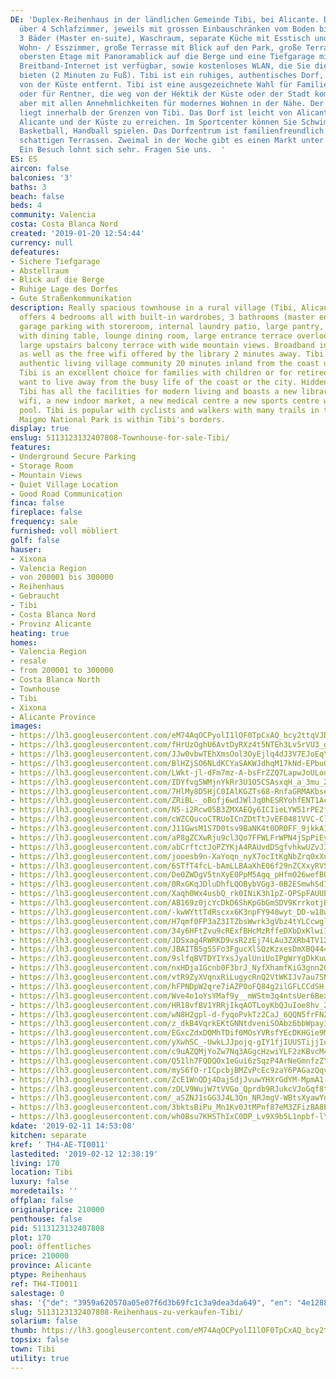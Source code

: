 ```yaml
---
DE: 'Duplex-Reihenhaus in der ländlichen Gemeinde Tibi, bei Alicante. Das Haus verfügt
  über 4 Schlafzimmer, jeweils mit grossen Einbauschränken vom Boden bis zur Decke,
  3 Bäder (Master en-suite), Waschraum, separate Küche mit Esstisch und großem Hauswirtschaftsraum,
  Wohn- / Esszimmer, große Terrasse mit Blick auf den Park, große Terrasse auf der
  obersten Etage mit Panoramablick auf die Berge und eine Tiefgarage mit Abstellraum.
  Breitband-Internet ist verfügbar, sowie kostenloses WLAN, die Sie die Bibliothek
  bieten (2 Minuten zu Fuß). Tibi ist ein ruhiges, authentisches Dorf, etwa 20 Minuten
  von der Küste entfernt. Tibi ist eine ausgezeichnete Wahl für Familien mit Kindern
  oder für Rentner, die weg von der Hektik der Küste oder der Stadt kommen wollen,
  aber mit allen Annehmlichkeiten für modernes Wohnen in der Nähe. Der Maigmo Nationalpark
  liegt innerhalb der Grenzen von Tibi. Das Dorf ist leicht von Alicante, Flughafen
  Alicante und der Küste zu erreichen. Im Sportcenter können Sie Schwimmen und Tennis,
  Basketball, Handball spielen. Das Dorfzentrum ist familienfreundlich mit Bars und
  schattigen Terrassen. Zweimal in der Woche gibt es einen Markt unter freiem Himmel.
  Ein Besuch lohnt sich sehr. Fragen Sie uns.  '
ES: ES
aircon: false
balconies: '3'
baths: 3
beach: false
beds: 4
community: Valencia
costa: Costa Blanca Nord
created: '2019-01-20 12:54:44'
currency: null
defeatures:
- Sichere Tiefgarage
- Abstellraum
- Blick auf die Berge
- Ruhige Lage des Dorfes
- Gute Straßenkommunikation
description: Really spacious townhouse in a rural village (Tibi, Alicante). The house
  offers 4 bedrooms all with built-in wardrobes, 3 bathrooms (master en-suite), underground
  garage parking with storeroom, internal laundry patio, large pantry, separate kitchen
  with dining table, lounge dining room, large entrance terrace overlooking the park,
  large upstairs balcony terrace with wide mountain views. Broadband internet is available
  as well as the free wifi offered by the library 2 minutes away. Tibi is a quiet
  authentic living village community 20 minutes inland from the coast up in the mountains.
  Tibi is an excellent choice for families with children or for retired people who
  want to live away from the busy life of the coast or the city. Hidden but not isolated
  Tibi has all the facilities for modern living and boasts a new library with free
  wifi, a new indoor market, a new medical centre a new sports centre with swimming
  pool. Tibi is popular with cyclists and walkers with many trails in the area. The
  Maigmo National Park is within Tibi's borders.
display: true
enslug: 5113123132407808-Townhouse-for-sale-Tibi/
features:
- Underground Secure Parking
- Storage Room
- Mountain Views
- Quiet Village Location
- Good Road Communication
finca: false
fireplace: false
frequency: sale
furnished: voll möbliert
golf: false
hauser:
- Xixona
- Valencia Region
- von 200001 bis 300000
- Reihenhaus
- Gebraucht
- Tibi
- Costa Blanca Nord
- Provinz Alicante
heating: true
homes:
- Valencia Region
- resale
- from 200001 to 300000
- Costa Blanca North
- Townhouse
- Tibi
- Xixona
- Alicante Province
images:
- https://lh3.googleusercontent.com/eM74AqOCPyolI1lOF0TpCxAQ_bcy2ttqVJDOvxRXeGT9Qg-DW4N2t8Q4VkTxzlLcaWEMumXffzDCQdarKfLtQQ=w640-rj-e30-l100
- https://lh3.googleusercontent.com/fHrUzOghU6AvtDyRXz4t5NTEh3Lv5rVU3_gvWNkK7Ye1nwafWI3VKYhuB9J_hTzQFUvBM9RBE-H88U-AZ4n_xQ=w640-rj-e30-l100
- https://lh3.googleusercontent.com/JJw0vbwTEhXmsOol3OyEjlq4dJ3V7EJoEqYZnER34GGrFhD4ESeDkLAg1ExA6NqOgc3K-SH1m2jH0e350Gll5Q=w640-rj-e30-l100
- https://lh3.googleusercontent.com/BlHZjSO6NLdKCYaSAKWJdhqM17kNd-EPbuQCMgtqhlgsopTZxzXoiKvOmNXoPNrMduq4q4OX6Ffl0IZSUf8=w640-rj-e30-l100
- https://lh3.googleusercontent.com/LWkt-jl-dFm7mz-A-bsFrZZQ7LapwJoULonMbl_YrdIo8DMF4JzRjOLyRapUm56yRFM-Hqk2c6RyHiRE__fv=w640-rj-e30-l100
- https://lh3.googleusercontent.com/IDYfvg5WMjnYkRr3U1O5CSAsxqH_a_3mu_ZyjWuqPrw6Ag7SE_OE3TiGiNN21fGPLMtVpZwzrD_GTdyhbpH9Zw=w640-rj-e30-l100
- https://lh3.googleusercontent.com/7HlMy8D5HjC0IAlKGZTs68-RnfaGRMAKbsedO89pcNf41EWt5g9MHz47cnqUZQdXcvyzew4zfvOvnRFE8b8=w640-rj-e30-l100
- https://lh3.googleusercontent.com/ZRiBL-_oBofj6wdJWlJq0hESRYohfENT1AcL3kzz02zVZbTz9-GoVFPrN8N2D3TjrR_42dHsUytrOzQTIhuM=w640-rj-e30-l100
- https://lh3.googleusercontent.com/N5-i2Rcw05B3ZMXAEQy6ICIieLYW51rPE2fBHB10HMApkvFDCd5u1REl1N4VJb4YKv6jvbr6BvgE-6-L938TtQ=w640-rj-e30-l100
- https://lh3.googleusercontent.com/cWZCQucoCTRUoICnZDtTtJvEF0481VVC-ClCcTHG1nyhJCvHqLNwXyAyUKVGGnxqF99XR8cABuLXFfFL4IAX=w640-rj-e30-l100
- https://lh3.googleusercontent.com/J11GwsM1S7D0tsv9BaNK4t0OR0FF_9jkkA1VtgvqI8qaW5jN-dOrkbVN8WEiB_ux_rT1HF4ObADBG_Ak_gQ=w640-rj-e30-l100
- https://lh3.googleusercontent.com/aP8gZCXwRju9cl3Qo7FFWLFrWPN4jSpPiEyRaftgR0PZPL32h57U7Ab30UdqfqnOF19DfquTaolz673mwfg=w640-rj-e30-l100
- https://lh3.googleusercontent.com/abCrftctJoPZYKjA4RAUvdDSgfvhkwUZvJ38-5M3a7NkUYRmcktfRPYWddJj09HtrmXZvIXamWxssUSjd08=w640-rj-e30-l100
- https://lh3.googleusercontent.com/jooesb9n-XaYoqn_nyX7ocItKgNbZrq0xXuaifURh9KjzgtMSMzSp77jo08q7ODzcRqoDfmCegzU2pOhzfUo=w640-rj-e30-l100
- https://lh3.googleusercontent.com/6STfT4fcL-bAmLLBAaXhE06f29nZCXxyRVSai0V-o7NWie8Oe2kkOUpFK20UeUw_fbYffYHNGbiX17EM66vy=w640-rj-e30-l100
- https://lh3.googleusercontent.com/De0ZWDgV5tnXyE0PpM5Agq_pHfmO26wefBQEUwkwVq0GBoafBhkLRj_-w10j_cfqSoJDFDXQOtGUp03sGls=w640-rj-e30-l100
- https://lh3.googleusercontent.com/0RxGKqJDluDhfLQOBybVGg3-0B2ESmwhSdIWtAhkwgbYGz9a6_bhC_U5DDfYz97pT1TbJAsszvSPE193vt-SmQ=w640-rj-e30-l100
- https://lh3.googleusercontent.com/Xaqh0Wx4usbQ_rk0INiK3h1pZ-OPSpFAUUEZZ65FKQPWkBxGZaahvqwFdNxChJmLbpfReEzdpFleDPl-z1Ex=w640-rj-e30-l100
- https://lh3.googleusercontent.com/AB169z0jcYcDkD6ShKpGbGmSDV9KrrkotjBDWJHRROBL83GNlB8ozhMWRiUJRLbiL7Zq2Un0qcFm5kiGTUXA=w640-rj-e30-l100
- https://lh3.googleusercontent.com/-kwWYttTdRscxx6K3npFY948wyt_DD-w18w4rulq3zX-__VhD6KkmGAHfLeAplHZDSC8kF6-XcCO5mtTRR1q=w640-rj-e30-l100
- https://lh3.googleusercontent.com/H7qmf0FP3aZ3ITZbsWwrk3gVbz4tYLCcwgl6qkOJ1Fm7QPGFuAKPIputyJkwgCgD1jZJ8VH-Frw9zwdxZrOAvA=w640-rj-e30-l100
- https://lh3.googleusercontent.com/34y6HFtZvu9cRExfBHcMzRffeDXbDxKlwiIgu4xoILGLIUYvoZjeyTa3K-EUnBTjSOdSzU_U9W0vgUYHjghWzA=w640-rj-e30-l100
- https://lh3.googleusercontent.com/JDSxag4RWRKD9vsR2zEj74LAu3ZXRb4TV12LWhorx1Z5YcUmnDi8DTnD5tBBtKKroTLLJ3Uk444Qsc2rcDCA=w640-rj-e30-l100
- https://lh3.googleusercontent.com/JBAITB5gSSFo3FgucXlSQzKzxesDmXBQ444G1SY17VRlHwyFIY04qTEyCYzc6eGIWHJAC1Fbo3vPzfWdZG-3=w640-rj-e30-l100
- https://lh3.googleusercontent.com/9slfqBVTDYIYxsJyalUniUoIPgWrYgDkKuwIZmBmtE2Um0l-PWcTsGPlSAGtnDX0yGedmk1tm-GCN3Vru2Dy=w640-rj-e30-l100
- https://lh3.googleusercontent.com/nxHDja1Gcnb0F3brJ_NyfXhamfKiG3gnn2QhcJR4hnQKID9t5JzAYhXhsN7xmFpbGYChFcqhgLSEiZbTv_8=w640-rj-e30-l100
- https://lh3.googleusercontent.com/vtR9ZyXVqnxRiLugycRnQ2VtWKIJv7au7SNabge8tfjYVESNQMskswbMRGzE7q_XGoGi_-i1ZKgLiu9sZPmFIQ=w640-rj-e30-l100
- https://lh3.googleusercontent.com/hFPNDpW2qre7iAZP0oFQ84g2ilGFLCCdSH-0hfMGwDB221_PEh4JaascA9_CpW-c8O0Rl4dfRb0jDSdQnY8=w640-rj-e30-l100
- https://lh3.googleusercontent.com/Wve4o1oYsYMaf9y__mWStm3q4ntsUer6BexLU66Pp8HXHXJwsruTeVE0Pj7xR4UNVvOcuYDyE-GkoScLlc4=w640-rj-e30-l100
- https://lh3.googleusercontent.com/HR18vfBV1YRRjIkqAOTLoyKbQJuIoe8hv_2QdS4ex3ol2vBFcuZnbqkcb9qA6wjMq5-j6q2d2oZDSyXO51Xn=w640-rj-e30-l100
- https://lh3.googleusercontent.com/wN8H2gpl-d-fyqoPvkTz2CaJ_6QQN5frFNZ1xJv1O1crsbFlIGe9AMr0tFb39XLd-uKYNR6xjQ_oC6Qtqp-0=w640-rj-e30-l100
- https://lh3.googleusercontent.com/z_dkB4VqrkEKtGNNtdveniSOAbz6bbWpay3UfKxfb9ZRzP3zej-SRbVcF5Fvca1BFw1RUgYNkQ4kuZrwuQ3dOQ=w640-rj-e30-l100
- https://lh3.googleusercontent.com/EGxcZdxDOMhTDif0MOsYVRsfYEcDKHGie9MpFwGh3Lt7cRIBc8-bZPIYQUgTKFETu_RpZ2dqeW5DYJAjhgk1aw=w640-rj-e30-l100
- https://lh3.googleusercontent.com/yXwhSC_-UwkLJJpojq-gIY1fjIUUSTijjIu5_LolqPYqPKB_m7rFrIb-ysd6dg1KWPaRR0RZP6pQpspUUS0=w640-rj-e30-l100
- https://lh3.googleusercontent.com/c9uAZQMjYoZw7Nq3AGgcHzwiYLF2zKBvcM4I9rM3NxT0fkuCzBAwJU161fn8lP7mY3ckYxe2Bx9HYoxIjpI=w640-rj-e30-l100
- https://lh3.googleusercontent.com/Q51lh7FQDQOx1eGui6zSqzP4ArNeGmnfzZYarleuOjyzOj0EcY3jb6CwiLop4jLl2AuQS_6_H0b3po2D-KH5=w640-rj-e30-l100
- https://lh3.googleusercontent.com/myS6fO-rICpcbjBMZvPcEc9zaY6PAGazQqvSuvsVH9kPlT3YlxcfJ1sN9r2SkBdT40JgIzILe12_WqFP4aQ=w640-rj-e30-l100
- https://lh3.googleusercontent.com/ZcE1WnQDj4OajSdjJvuwYHXrGdYM-MpmA1-gXyWvB55cZ-6E9KpmF0RjCywsbOo0mAefE53WQNKw7UopZ_o=w640-rj-e30-l100
- https://lh3.googleusercontent.com/zDLV9WujW7tVVGo_Qprdb9RJukcVJoGqf8tGnHDgef_cOIrv7mPZG5PpT9ySUiCAyCa6g2kbtmKaE7rfzus=w640-rj-e30-l100
- https://lh3.googleusercontent.com/_aSZNJ1sGG3J4L3Qn_NRJmgV-WBtsXyawYdJ8DTFSl4fwM2IXRzrdTby3u2E--WBqf9VgUedIg1aNYsnOfA=w640-rj-e30-l100
- https://lh3.googleusercontent.com/3bktsBiPu_Mn1Kv0JtMPnf87eM3ZFizBA8EWPA962mN8EvjpHsCmvnqK8EUHAP1Vn2E87Gg08P1u9obTmrEk=w640-rj-e30-l100
- https://lh3.googleusercontent.com/wh0Bsu7KHSThIxC0DP_Lv9X9b5L1npbf-lY5CYFpoLmD1FGTh15OFVQXrSqcCAAnhmRgFCSPFdpZcoEsWeYJDA=w640-rj-e30-l100
kdate: '2019-02-11 14:53:08'
kitchen: separate
kref: ' TH4-AE-TI0011'
lastedited: '2019-02-12 12:38:19'
living: 170
location: Tibi
luxury: false
moredetails: ''
offplan: false
originalprice: 210000
penthouse: false
pid: 5113123132407808
plot: 170
pool: öffentliches
price: 210000
province: Alicante
ptype: Reihenhaus
ref: TH4-TI0011
salestage: 0
shas: '{"de": "3959a620570a05e07f6d3b69fc1c3a9dea3da649", "en": "4e128829b1b03c6ce136902b35dc6be3dac88c82"}'
slug: 5113123132407808-Reihenhaus-zu-verkaufen-Tibi/
solarium: false
thumb: https://lh3.googleusercontent.com/eM74AqOCPyolI1lOF0TpCxAQ_bcy2ttqVJDOvxRXeGT9Qg-DW4N2t8Q4VkTxzlLcaWEMumXffzDCQdarKfLtQQ=w400-h240-n-rj-e30-l100
topsix: false
town: Tibi
utility: true
---
```

